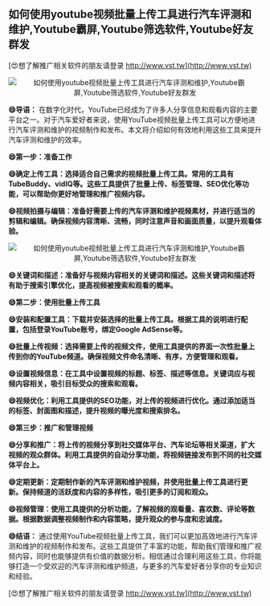 ## **如何使用youtube视频批量上传工具进行汽车评测和维护,Youtube霸屏,Youtube筛选软件,Youtube好友群发**

[😍想了解推广相关软件的朋友请登录 http://www.vst.tw](http://www.vst.tw)

 <center><img src="https://vst.tw/MP4/tuiguang/png/3.png" alt="如何使用youtube视频批量上传工具进行汽车评测和维护,Youtube霸屏,Youtube筛选软件,Youtube好友群发"></center>

**😄导语：**
在数字化时代，YouTube已经成为了许多人分享信息和观看内容的主要平台之一。对于汽车爱好者来说，使用YouTube视频批量上传工具可以方便地进行汽车评测和维护的视频制作和发布。本文将介绍如何有效地利用这些工具来提升汽车评测和维护的效率。

**😄第一步：准备工作**

**😄确定上传工具：选择适合自己需求的视频批量上传工具。常用的工具有TubeBuddy、vidIQ等。这些工具提供了批量上传、标签管理、SEO优化等功能，可以帮助你更好地管理和推广视频内容。**

**😄视频拍摄与编辑：准备好需要上传的汽车评测和维护视频素材，并进行适当的剪辑和编辑。确保视频内容清晰、流畅，同时注意声音和画面质量，以提升观看体验。**

 <center><img src="https://vst.tw/MP4/tuiguang/png/3.png" alt="如何使用youtube视频批量上传工具进行汽车评测和维护,Youtube霸屏,Youtube筛选软件,Youtube好友群发"></center>

**😄关键词和描述：准备好与视频内容相关的关键词和描述。这些关键词和描述将有助于搜索引擎优化，提高视频被搜索和观看的概率。**

**😄第二步：使用批量上传工具**

**😄安装和配置工具：下载并安装选择的批量上传工具。根据工具的说明进行配置，包括登录YouTube账号，绑定Google AdSense等。**

**😄批量上传视频：选择需要上传的视频文件，使用工具提供的界面一次性批量上传到你的YouTube频道。确保视频文件命名清晰、有序，方便管理和观看。**

**😄设置视频信息：在工具中设置视频的标题、标签、描述等信息。关键词应与视频内容相关，吸引目标受众的搜索和观看。**

**😄视频优化：利用工具提供的SEO功能，对上传的视频进行优化。通过添加适当的标签、封面图和描述，提升视频的曝光度和搜索排名。**

**😄第三步：推广和管理视频**

**😄分享和推广：将上传的视频分享到社交媒体平台、汽车论坛等相关渠道，扩大视频的观众群体。利用工具提供的自动分享功能，将视频链接发布到不同的社交媒体平台上。**

**😄定期更新：定期制作新的汽车评测和维护视频，并使用批量上传工具进行更新。保持频道的活跃度和内容的多样性，吸引更多的订阅和观众。**

**😄视频管理：使用工具提供的分析功能，了解视频的观看量、喜欢数、评论等数据。根据数据调整视频制作和内容策略，提升观众的参与度和忠诚度。**

**😄结语：**
通过使用YouTube视频批量上传工具，我们可以更加高效地进行汽车评测和维护的视频制作和发布。这些工具提供了丰富的功能，帮助我们管理和推广视频内容，同时也能够提供有价值的数据分析。相信通过合理利用这些工具，你将能够打造一个受欢迎的汽车评测和维护频道，与更多的汽车爱好者分享你的专业知识和经验。

[😍想了解推广相关软件的朋友请登录 http://www.vst.tw](http://www.vst.tw)



